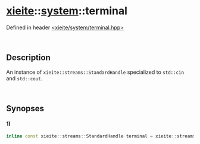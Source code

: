 # [xieite](../../xieite.md)\:\:[system](../../system.md)\:\:terminal
Defined in header [<xieite/system/terminal.hpp>](../../../include/xieite/system/terminal.hpp)

&nbsp;

## Description
An instance of `xieite::streams::StandardHandle` specialized to `std::cin` and `std::cout`.

&nbsp;

## Synopses
#### 1)
```cpp
inline const xieite::streams::StandardHandle terminal = xieite::streams::StandardHandle(std::cin, std::cout);
```
